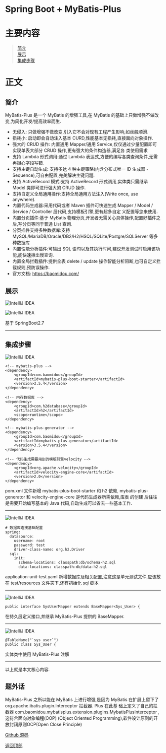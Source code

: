 # Spring Boot + MyBatis-Plus

# 主要内容

> [简介](#简介)  
> [展示](#展示)  
> [集成步骤](#集成步骤)

# 正文

## 简介

MyBatis-Plus 是一个 MyBatis 的增强工具,在 MyBatis 的基础上只做增强不做改变,为简化开发/提高效率而生.
- 无侵入: 只做增强不做改变,引入它不会对现有工程产生影响,如丝般顺滑.
- 损耗小: 启动即会自动注入基本 CURD,性能基本无损耗,直接面向对象操作.
- 强大的 CRUD 操作: 内置通用 Mapper/通用 Service,仅仅通过少量配置即可实现单表大部分 CRUD 操作,更有强大的条件构造器,满足各
  类使用需求
- 支持 Lambda 形式调用:通过 Lambda 表达式,方便的编写各类查询条件,无需再担心字段写错.
- 支持主键自动生成: 支持多达 4 种主键策略(内含分布式唯一 ID 生成器 - Sequence),可自由配置,完美解决主键问题.
- 支持 ActiveRecord 模式:支持 ActiveRecord 形式调用,实体类只需继承 Model 类即可进行强大的 CRUD 操作.
- 支持自定义全局通用操作:支持全局通用方法注入(Write once, use anywhere).
- 内置代码生成器:采用代码或者 Maven 插件可快速生成 Mapper / Model / Service / Controller 层代码,支持模板引擎,更有超多自定
  义配置等您来使用.
- 内置分页插件:基于 MyBatis 物理分页,开发者无需关心具体操作,配置好插件之后,写分页等同于普通 List 查询.
- 分页插件支持多种数据库:支持 MySQL/MariaDB/Oracle/DB2/H2/HSQL/SQLite/Postgre/SQLServer 等多种数据库
- 内置性能分析插件:可输出 SQL 语句以及其执行时间,建议开发测试时启用该功能,能快速揪出慢查询.
- 内置全局拦截插件:提供全表 delete / update 操作智能分析阻断,也可自定义拦截规则,预防误操作.
- 官方文档: https://baomidou.com/

## 展示

![IntelliJ IDEA](0008_springboot_mybatisplus/001.png)

![IntelliJ IDEA](0008_springboot_mybatisplus/002.png)

基于 SpringBoot2.7

----

## 集成步骤

![IntelliJ IDEA](0008_springboot_mybatisplus/003.png)

```
<!-- mybatis-plus -->
<dependency>
    <groupId>com.baomidou</groupId>
    <artifactId>mybatis-plus-boot-starter</artifactId>
    <version>3.5.4</version>
</dependency>

<!-- 内存数据库 -->
<dependency>
    <groupId>com.h2database</groupId>
    <artifactId>h2</artifactId>
    <scope>runtime</scope>
</dependency>

<!-- mybatis-plus-generator -->
<dependency>
    <groupId>com.baomidou</groupId>
    <artifactId>mybatis-plus-generator</artifactId>
    <version>3.5.4</version>
</dependency>

<!-- 代码生成需要用到的模版引擎velocity -->
<dependency>
    <groupId>org.apache.velocity</groupId>
    <artifactId>velocity-engine-core</artifactId>
    <version>2.0</version>
</dependency>
```

pom.xml 文件新增 mybatis-plus-boot-starter 和 h2 依赖, mybatis-plus-generator 和 velocity-engine-core 是代码生成器所需依赖,库表
的创建 后往往是需要开始编写基本的 Java 代码,自动生成可以省去一些基本工作. 

----

![IntelliJ IDEA](0008_springboot_mybatisplus/004.png)

```
# 数据库连接基础配置
spring:
  datasource:
    username: root
    password: test
    driver-class-name: org.h2.Driver
  sql:
    init:
      schema-locations: classpath:db/schema-h2.sql
      data-locations: classpath:db/data-h2.sql
```

application-unit-test.yaml 新增数据库及相关配置,注意这是单元测试文件,应该放在 test/resources 文件夹下,还有初始化 sql 脚本

----

![IntelliJ IDEA](0008_springboot_mybatisplus/005.png)

```
public interface SysUserMapper extends BaseMapper<Sys_User> {
```

在持久层定义接口,并继承 MyBatis-Plus 提供的 BaseMapper.

----

![IntelliJ IDEA](0008_springboot_mybatisplus/006.png)

```
@TableName("`sys_user`")
public class Sys_User {
```

实体类中使用 MyBatis-Plus 注解

----

以上就是本文核心内容.

## 题外话

MyBatis-Plus 之所以能在 MyBatis 上进行增强,是因为 MyBatis 在扩展上留下了 org.apache.ibatis.plugin.Interceptor 拦截器. Plus 在此基
础上定义了自己的拦截器 com.baomidou.mybatisplus.extension.plugins.MybatisPlusInterceptor ,这符合面向对象编程(OOP)
(Object Oriented Programming),软件设计原则的开放封闭原则OCP(Open Close Principle)

[Github 源码](https://github.com/Awaion/tools/tree/master/demo004)

[返回顶部](#主要内容)

